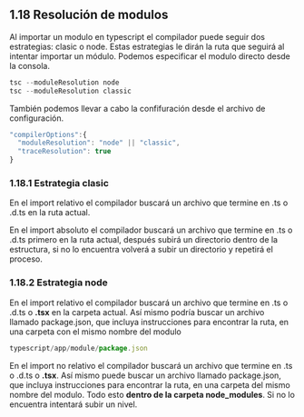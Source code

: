 ## 1.18 Resolución de modulos

Al importar un modulo en typescript el compilador puede seguir dos
estrategias: clasic o node. Estas estrategias le dirán la ruta que
seguirá al intentar importar un módulo. Podemos especificar el modulo
directo desde la consola.

``` javascript
tsc --moduleResolution node
tsc --moduleResolution classic
```

También podemos llevar a cabo la confifuración desde el archivo de
configuración.

``` javascript
"compilerOptions":{
  "moduleResolution": "node" || "classic",
  "traceResolution": true
}
```

### 1.18.1 Estrategia clasic

En el import relativo el compilador buscará un archivo que termine en
.ts o .d.ts en la ruta actual.

En el import absoluto el compilador buscará un archivo que termine en
.ts o .d.ts primero en la ruta actual, después subirá un directorio
dentro de la estructura, si no lo encuentra volverá a subir un
directorio y repetirá el proceso.

### 1.18.2 Estrategia node

En el import relativo el compilador buscará un archivo que termine en
.ts o .d.ts o **.tsx** en la carpeta actual. Así mismo podría buscar un
archivo llamado package.json, que incluya instrucciones para encontrar
la ruta, en una carpeta con el mismo nombre del modulo

``` javascript
typescript/app/module/package.json
```

En el import no relativo el compilador buscará un archivo que termine en
.ts o .d.ts o **.tsx**. Así mismo puede buscar un archivo llamado
package.json, que incluya instrucciones para encontrar la ruta, en una
carpeta del mismo nombre del modulo. Todo esto **dentro de la carpeta
node_modules**. Si no lo encuentra intentará subir un nivel.

